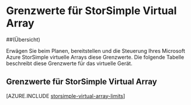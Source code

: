<properties 
   pageTitle="Grenzwerte für StorSimple Virtual Array | Microsoft Azure"
   description="Beschreibt System Grenzwerte und empfohlene Größen für die Microsoft Azure StorSimple virtuelle Matrixkomponenten und Verbindungen."
   services="storsimple"
   documentationCenter="NA"
   authors="alkohli"
   manager="carmonm"
   editor="" />
<tags 
   ms.service="storsimple"
   ms.devlang="NA"
   ms.topic="article"
   ms.tgt_pltfrm="NA"
   ms.workload="TBD"
   ms.date="10/05/2016"
   ms.author="alkohli" />


# <a name="storsimple-virtual-array-limits"></a>Grenzwerte für StorSimple Virtual Array

##<a name="overview"></a>(Übersicht)

Erwägen Sie beim Planen, bereitstellen und die Steuerung Ihres Microsoft Azure StorSimple virtuelle Arrays diese Grenzwerte. Die folgende Tabelle beschreibt diese Grenzwerte für das virtuelle Gerät.

## <a name="storsimple-virtual-array-limits"></a>Grenzwerte für StorSimple Virtual Array 

[AZURE.INCLUDE [storsimple-virtual-array-limits](../../includes/storsimple-virtual-array-limits.md)]

